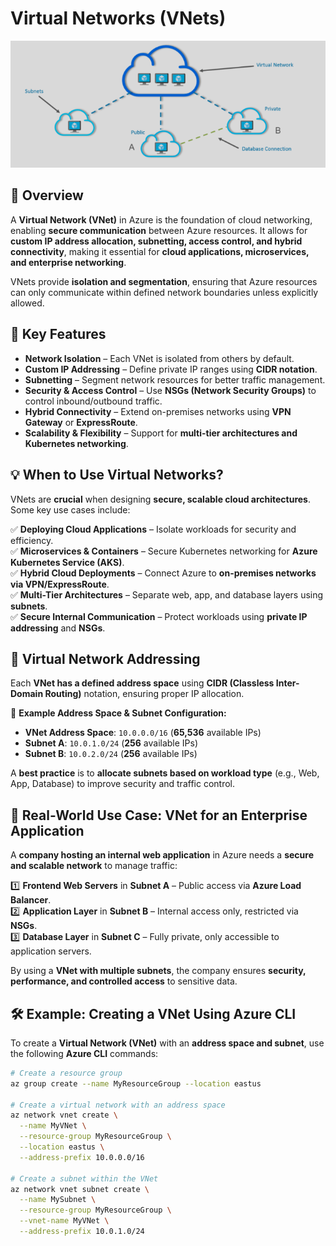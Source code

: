 # Virtual Networks (VNets)

<img src="https://github.com/hanadisa/Hanad-DevOps-Learning/blob/main/My-DevOps-Journey/Azure/Notes/Images/Virtual-Network.png?raw=true" alt="Azure Virtual Network Diagram" width="600"/>

## 📌 Overview  
A **Virtual Network (VNet)** in Azure is the foundation of cloud networking, enabling **secure communication** between Azure resources. It allows for **custom IP address allocation, subnetting, access control, and hybrid connectivity**, making it essential for **cloud applications, microservices, and enterprise networking**.  

VNets provide **isolation and segmentation**, ensuring that Azure resources can only communicate within defined network boundaries unless explicitly allowed.  

## 🔹 Key Features  
- **Network Isolation** – Each VNet is isolated from others by default.  
- **Custom IP Addressing** – Define private IP ranges using **CIDR notation**.  
- **Subnetting** – Segment network resources for better traffic management.  
- **Security & Access Control** – Use **NSGs (Network Security Groups)** to control inbound/outbound traffic.  
- **Hybrid Connectivity** – Extend on-premises networks using **VPN Gateway** or **ExpressRoute**.  
- **Scalability & Flexibility** – Support for **multi-tier architectures and Kubernetes networking**.  

## 💡 When to Use Virtual Networks?  
VNets are **crucial** when designing **secure, scalable cloud architectures**. Some key use cases include:  

✅ **Deploying Cloud Applications** – Isolate workloads for security and efficiency.  
✅ **Microservices & Containers** – Secure Kubernetes networking for **Azure Kubernetes Service (AKS)**.  
✅ **Hybrid Cloud Deployments** – Connect Azure to **on-premises networks via VPN/ExpressRoute**.  
✅ **Multi-Tier Architectures** – Separate web, app, and database layers using **subnets**.  
✅ **Secure Internal Communication** – Protect workloads using **private IP addressing** and **NSGs**.  

## 🔹 Virtual Network Addressing  
Each **VNet has a defined address space** using **CIDR (Classless Inter-Domain Routing)** notation, ensuring proper IP allocation.  

📌 **Example Address Space & Subnet Configuration:**  
- **VNet Address Space**: `10.0.0.0/16` (**65,536** available IPs)  
- **Subnet A**: `10.0.1.0/24` (**256** available IPs)  
- **Subnet B**: `10.0.2.0/24` (**256** available IPs)  

A **best practice** is to **allocate subnets based on workload type** (e.g., Web, App, Database) to improve security and traffic control.  

## 🏢 Real-World Use Case: VNet for an Enterprise Application  
A **company hosting an internal web application** in Azure needs a **secure and scalable network** to manage traffic:  

1️⃣ **Frontend Web Servers** in **Subnet A** – Public access via **Azure Load Balancer**.  
2️⃣ **Application Layer** in **Subnet B** – Internal access only, restricted via **NSGs**.  
3️⃣ **Database Layer** in **Subnet C** – Fully private, only accessible to application servers.  

By using a **VNet with multiple subnets**, the company ensures **security, performance, and controlled access** to sensitive data.  

## 🛠️ Example: Creating a VNet Using Azure CLI  
To create a **Virtual Network (VNet)** with an **address space and subnet**, use the following **Azure CLI** commands:  

```sh
# Create a resource group
az group create --name MyResourceGroup --location eastus

# Create a virtual network with an address space
az network vnet create \
  --name MyVNet \
  --resource-group MyResourceGroup \
  --location eastus \
  --address-prefix 10.0.0.0/16

# Create a subnet within the VNet
az network vnet subnet create \
  --name MySubnet \
  --resource-group MyResourceGroup \
  --vnet-name MyVNet \
  --address-prefix 10.0.1.0/24
```
